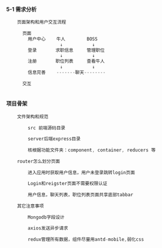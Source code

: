 #### 5-1 需求分析```jsx harmony    页面架构和用户交互流程            页面        用户中心    牛人        BOSS                    ↓           ↓        登录       求职信息     管理职位                      ↓           ↓        注册       职位列表     查看牛人                    ↓           ↓        信息完善    -------聊天--------              交互      ```#### 项目骨架```jsx harmony    文件架构和规范              src 前端源码目录                server后端express目录                核根据功能文件夹：component, container, reducers 等            router怎么划分页面              进入应用时获取用户信息，用户未登录跳转login页面                Login和reigster页面不需要权限认证                用户信息，聊天列表，职位列表页面共享底部tabbar            其它注意事项                Mongodb字段设计                axios发送异步请求                redux管理所有数据，组件尽量用antd-mobile,弱化css```